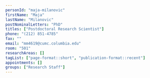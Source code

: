 ```yaml
---
personId: "maja-milanovic"
firstName: "Maja"
lastName: "Milanovic"
postNominalLetters: "PhD"
titles: ["Postdoctoral Research Scientist"]
phone: "(212) 851-4785"
fax: ""
email: "mm4619@cumc.columbia.edu"
room: "501"
researchAreas: []
tagList: ["page-format::short", "publication-format::recent"]
appointments: []
groups: ["Research Staff"]
---
```

